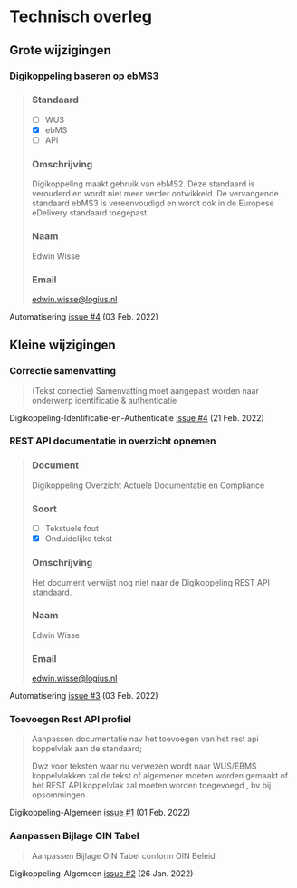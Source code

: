 # Technisch overleg
## Grote wijzigingen

### Digikoppeling baseren op ebMS3
>### Standaard
>
>- [ ] WUS
>- [X] ebMS
>- [ ] API
>
>### Omschrijving
>
>Digikoppeling maakt gebruik van ebMS2. Deze standaard is verouderd en wordt niet meer verder ontwikkeld. De vervangende standaard ebMS3 is vereenvoudigd en wordt ook in de Europese eDelivery standaard toegepast.
>
>### Naam
>
>Edwin Wisse
>
>### Email
>
>edwin.wisse@logius.nl

Automatisering [issue #4](https://github.com/Logius-standaarden/Automatisering/issues/4) (03 Feb. 2022)

## Kleine wijzigingen

### Correctie samenvatting
>(Tekst correctie)
>Samenvatting moet aangepast worden naar onderwerp identificatie & authenticatie

Digikoppeling-Identificatie-en-Authenticatie [issue #4](https://github.com/Logius-standaarden/Digikoppeling-Identificatie-en-Authenticatie/issues/4) (21 Feb. 2022)

### REST API documentatie in overzicht opnemen
>### Document
>
>Digikoppeling Overzicht Actuele Documentatie en Compliance
>
>### Soort
>
>- [ ] Tekstuele fout
>- [X] Onduidelijke tekst
>
>### Omschrijving
>
>Het document verwijst nog niet naar de Digikoppeling REST API standaard.
>
>### Naam
>
>Edwin Wisse
>
>### Email
>
>edwin.wisse@logius.nl

Automatisering [issue #3](https://github.com/Logius-standaarden/Automatisering/issues/3) (03 Feb. 2022)

### Toevoegen Rest API profiel
>Aanpassen documentatie nav het toevoegen van het rest api koppelvlak aan de standaard;
>
>Dwz voor teksten waar nu verwezen wordt naar WUS/EBMS koppelvlakken zal de tekst of algemener moeten worden gemaakt of het REST API koppelvlak zal moeten worden toegevoegd , bv bij opsommingen.

Digikoppeling-Algemeen [issue #1](https://github.com/Logius-standaarden/Digikoppeling-Algemeen/issues/1) (01 Feb. 2022)

### Aanpassen Bijlage OIN Tabel
>Aanpassen Bijlage OIN Tabel conform OIN Beleid

Digikoppeling-Algemeen [issue #2](https://github.com/Logius-standaarden/Digikoppeling-Algemeen/issues/2) (26 Jan. 2022)
